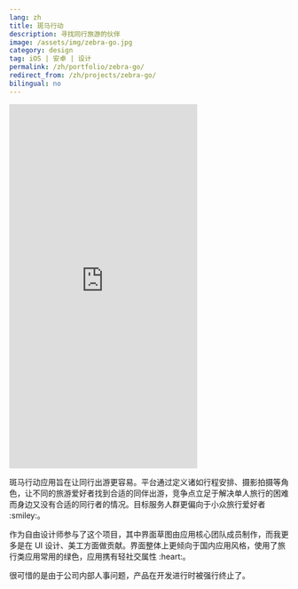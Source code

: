 ```yaml
---
lang: zh
title: 斑马行动
description: 寻找同行旅游的伙伴
image: /assets/img/zebra-go.jpg
category: design
tag: iOS | 安卓 | 设计
permalink: /zh/portfolio/zebra-go/
redirect_from: /zh/projects/zebra-go/
bilingual: no
---
```


<div class="row">
	<div class="7u 12u$(medium) 12u$(small) marvel">
	    <iframe src="https://marvelapp.com/7c0ed4e?emb=1" width="339" height="656" allowTransparency="true" frameborder="0"></iframe>
	</div>
	<div class="5u$ 12u$(medium) 12u$(small)">
		<p>斑马行动应用旨在让同行出游更容易。平台通过定义诸如行程安排、摄影拍摄等角色，让不同的旅游爱好者找到合适的同伴出游，竞争点立足于解决单人旅行的困难而身边又没有合适的同行者的情况。目标服务人群更偏向于小众旅行爱好者 :smiley:。</p>
		<p>作为自由设计师参与了这个项目，其中界面草图由应用核心团队成员制作，而我更多是在 UI 设计、美工方面做贡献。界面整体上更倾向于国内应用风格，使用了旅行类应用常用的绿色，应用携有轻社交属性 :heart:。</p>
		<p>很可惜的是由于公司内部人事问题，产品在开发进行时被强行终止了。</p>
	</div>
</div>
